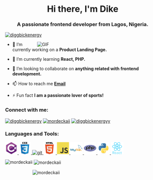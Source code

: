 <h1 align="center">Hi there, I'm Dike</h1>
<h3 align="center">A passionate frontend developer from Lagos, Nigeria.</h3>

<p align="left"> <a href="https://twitter.com/diggbickenergy" target="blank"><img src="https://img.shields.io/twitter/follow/diggbickenergy?logo=twitter&style=for-the-badge" alt="diggbickenergy" /></a> </p>
<img align="right" alt="GIF" src="another.gif" width="400"/>

- 🔭 I’m currently working on a **Product Landing Page.**

- 🌱 I’m currently learning **React, PHP.**

- 👯 I’m looking to collaborate on **anything related with frontend development.**

- 📫 How to reach me **[Email](mailto:dikefaves007@gmail.com)**

- ⚡ Fun fact **I am a passionate lover of sports!**

<h3 align="left">Connect with me:</h3>
<p align="left">
<a href="https://twitter.com/diggbickenergy" target="blank"><img align="center" src="https://raw.githubusercontent.com/rahuldkjain/github-profile-readme-generator/master/src/images/icons/Social/twitter.svg" alt="diggbickenergy" height="30" width="40" /></a>
<a href="https://linkedin.com/in/mordeckaii" target="blank"><img align="center" src="https://raw.githubusercontent.com/rahuldkjain/github-profile-readme-generator/master/src/images/icons/Social/linked-in-alt.svg" alt="mordeckaii" height="30" width="40" /></a>
<a href="https://instagram.com/diggbickenergyy" target="blank"><img align="center" src="https://raw.githubusercontent.com/rahuldkjain/github-profile-readme-generator/master/src/images/icons/Social/instagram.svg" alt="diggbickenergyy" height="30" width="40" /></a>
</p>

<h3 align="left">Languages and Tools:</h3>
<p align="left"> <a href="https://www.w3schools.com/cs/" target="_blank" rel="noreferrer"> <img src="https://raw.githubusercontent.com/devicons/devicon/master/icons/csharp/csharp-original.svg" alt="csharp" width="40" height="40"/> </a> <a href="https://www.w3schools.com/css/" target="_blank" rel="noreferrer"> <img src="https://raw.githubusercontent.com/devicons/devicon/master/icons/css3/css3-original-wordmark.svg" alt="css3" width="40" height="40"/> </a> <a href="https://git-scm.com/" target="_blank" rel="noreferrer"> <img src="https://www.vectorlogo.zone/logos/git-scm/git-scm-icon.svg" alt="git" width="40" height="40"/> </a> <a href="https://www.w3.org/html/" target="_blank" rel="noreferrer"> <img src="https://raw.githubusercontent.com/devicons/devicon/master/icons/html5/html5-original-wordmark.svg" alt="html5" width="40" height="40"/> </a> <a href="https://developer.mozilla.org/en-US/docs/Web/JavaScript" target="_blank" rel="noreferrer"> <img src="https://raw.githubusercontent.com/devicons/devicon/master/icons/javascript/javascript-original.svg" alt="javascript" width="40" height="40"/> </a> <a href="https://www.mysql.com/" target="_blank" rel="noreferrer"> <img src="https://raw.githubusercontent.com/devicons/devicon/master/icons/mysql/mysql-original-wordmark.svg" alt="mysql" width="40" height="40"/> </a> <a href="https://www.php.net" target="_blank" rel="noreferrer"> <img src="https://raw.githubusercontent.com/devicons/devicon/master/icons/php/php-original.svg" alt="php" width="40" height="40"/> </a> <a href="https://www.python.org" target="_blank" rel="noreferrer"> <img src="https://raw.githubusercontent.com/devicons/devicon/master/icons/python/python-original.svg" alt="python" width="40" height="40"/> </a> <a href="https://reactjs.org/" target="_blank" rel="noreferrer"> <img src="https://raw.githubusercontent.com/devicons/devicon/master/icons/react/react-original-wordmark.svg" alt="react" width="40" height="40"/> </a> </p>

<p><img align="left" src="https://github-readme-stats.vercel.app/api/top-langs?username=mordeckaii&show_icons=true&locale=en&layout=compact" alt="mordeckaii" height="194"/></p>

<p>&nbsp;<img align="center" src="https://github-readme-stats.vercel.app/api?username=mordeckaii&show_icons=true&locale=en" alt="mordeckaii" /></p>

<p><img align="center" src="https://github-readme-streak-stats.herokuapp.com/?user=mordeckaii&" alt="mordeckaii" /></p>
